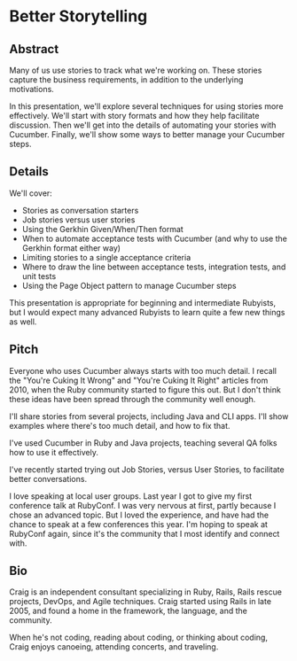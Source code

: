 Better Storytelling
===================


Abstract
--------

Many of us use stories to track what we're working on.
These stories capture the business requirements, in addition to the underlying motivations.

In this presentation, we'll explore several techniques for using stories more effectively.
We'll start with story formats and how they help facilitate discussion.
Then we'll get into the details of automating your stories with Cucumber.
Finally, we'll show some ways to better manage your Cucumber steps.


Details
-------

We'll cover:

* Stories as conversation starters
* Job stories versus user stories
* Using the Gerkhin Given/When/Then format
* When to automate acceptance tests with Cucumber (and why to use the Gerkhin format either way)
* Limiting stories to a single acceptance criteria
* Where to draw the line between acceptance tests, integration tests, and unit tests
* Using the Page Object pattern to manage Cucumber steps

This presentation is appropriate for beginning and intermediate Rubyists,
but I would expect many advanced Rubyists to learn quite a few new things as well.


Pitch
-----

Everyone who uses Cucumber always starts with too much detail.
I recall the "You're Cuking It Wrong" and "You're Cuking It Right" articles from 2010,
when the Ruby community started to figure this out.
But I don't think these ideas have been spread through the community well enough.

I'll share stories from several projects, including Java and CLI apps.
I'll show examples where there's too much detail, and how to fix that.

I've used Cucumber in Ruby and Java projects, teaching several QA folks how to use it effectively.

I've recently started trying out Job Stories, versus User Stories, to facilitate better conversations.

I love speaking at local user groups.
Last year I got to give my first conference talk at RubyConf.
I was very nervous at first, partly because I chose an advanced topic.
But I loved the experience, and have had the chance to speak at a few conferences this year.
I'm hoping to speak at RubyConf again, since it's the community that I most identify and connect with.


Bio
---

Craig is an independent consultant specializing in Ruby, Rails, Rails rescue projects, DevOps, and Agile techniques.
Craig started using Rails in late 2005, and found a home in the framework, the language, and the community.

When he's not coding, reading about coding, or thinking about coding,
Craig enjoys canoeing, attending concerts, and traveling.
